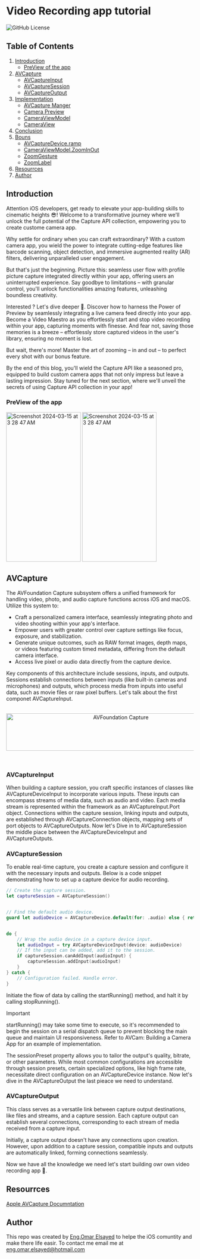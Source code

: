 # Video Recording app tutorial 
![GitHub License](https://img.shields.io/github/license/EngOmarElsayed/VideoRecordingApp)

## Table of Contents
1. [Introduction](#introduction)
   - [PreView of the app](#PreView)
3. [AVCapture](#section-1)
   - [AVCaptureInput](#sub-topic-1.1)
   - [AVCaptureSession](#sub-topic-1.2)
   - [AVCaptureOutput](#sub-topic-1.3)
4. [Implementation](#section-2)
   - [AVCapture Manger](#sub-topic-2.1)
   - [Camera Preview](#sub-topic-2.2)
   - [CameraViewModel](#sub-topic-2.3)
   - [CameraView](#sub-topic-2.4)
5. [Conclusion](#conclusion)
6. [Bouns](#bouns)
   - [AVCaptureDevice.ramp](#bouns-2.1)
   - [CameraViewModel.ZoomInOut](#bouns-2.2)
   - [ZoomGesture](#bouns-2.3)
   - [ZoomLabel](#bouns-2.4)
8. [Resourrces](#resourrces)
9. [Author](#author)

## Introduction <a name="introduction"></a>
Attention iOS developers, get ready to elevate your app-building skills to cinematic heights 😎! Welcome to a transformative journey where we'll unlock the full potential of the Capture API collection, empowering you to create custome camera app.

Why settle for ordinary when you can craft extraordinary? With a custom camera app, you wield the power to integrate cutting-edge features like barcode scanning, object detection, and immersive augmented reality (AR) filters, delivering unparalleled user engagement.

But that's just the beginning. Picture this: seamless user flow with profile picture capture integrated directly within your app, offering users an uninterrupted experience. Say goodbye to limitations – with granular control, you'll unlock functionalities amazing features, unleashing boundless creativity.

Interested ? Let's dive deeper 🚀. Discover how to harness the Power of Preview by seamlessly integrating a live camera feed directly into your app. Become a Video Maestro as you effortlessly start and stop video recording within your app, capturing moments with finesse. And fear not, saving those memories is a breeze – effortlessly store captured videos in the user's library, ensuring no moment is lost.

But wait, there's more! Master the art of zooming – in and out – to perfect every shot with our bonus feature.

By the end of this blog, you'll wield the Capture API like a seasoned pro, equipped to build custom camera apps that not only impress but leave a lasting impression. Stay tuned for the next section, where we'll unveil the secrets of using Capture API collection in your app!

### PreView of the app <a name="PreView"></a>
<img width="200" height="400" alt="Screenshot 2024-03-15 at 3 28 47 AM" src="https://github.com/EngOmarElsayed/VideoRecordingAPP/assets/125718818/33bb46f1-85bc-4d94-b1dd-1963b6c93849">

<img width="200" height="400" alt="Screenshot 2024-03-15 at 3 28 47 AM" src="https://github.com/EngOmarElsayed/VideoRecordingAPP/assets/125718818/67850ae8-c5ba-4c38-89ea-6ee9a370ac0f">

## AVCapture <a name="section-1"></a>
The AVFoundation Capture subsystem offers a unified framework for handling video, photo, and audio capture functions across iOS and macOS. Utilize this system to:
- Craft a personalized camera interface, seamlessly integrating photo and video shooting within your app's interface.
- Empower users with greater control over capture settings like focus, exposure, and stabilization.
- Generate unique outcomes, such as RAW format images, depth maps, or videos featuring custom timed metadata, differing from the default camera interface.
- Access live pixel or audio data directly from the capture device.

Key components of this architecture include sessions, inputs, and outputs. Sessions establish connections between inputs (like built-in cameras and microphones) and outputs, which process media from inputs into useful data, such as movie files or raw pixel buffers. Let's talk about the first componet AVCaptureInput.
</br>
</br>
<p align="center">
<img width="600" height="100" alt="AVFoundation Capture" src="https://github.com/EngOmarElsayed/VideoRecordingAPP/assets/125718818/41045c1e-fce8-420f-aaf2-eaadecf0fb66">
</p>
</br>

### AVCaptureInput <a name="sub-topic-1.1"></a>
When building a capture session, you craft specific instances of classes like AVCaptureDeviceInput to incorporate various inputs. These inputs can encompass streams of media data, such as audio and video. Each media stream is represented within the framework as an AVCaptureInput.Port object. Connections within the capture session, linking inputs and outputs, are established through AVCaptureConnection objects, mapping sets of port objects to AVCaptureOutputs. Now let's Dive in to AVCaptureSession the middle piace between the AVCaptureDeviceInput and AVCaptureOutputs.

### AVCaptureSession <a name="sub-topic-1.2"></a>

To enable real-time capture, you create a capture session and configure it with the necessary inputs and outputs. Below is a code snippet demonstrating how to set up a capture device for audio recording.

```swift
// Create the capture session.
let captureSession = AVCaptureSession()


// Find the default audio device.
guard let audioDevice = AVCaptureDevice.default(for: .audio) else { return }


do {
    // Wrap the audio device in a capture device input.
    let audioInput = try AVCaptureDeviceInput(device: audioDevice)
    // If the input can be added, add it to the session.
    if captureSession.canAddInput(audioInput) {
        captureSession.addInput(audioInput)
    }
} catch {
    // Configuration failed. Handle error.
}
```
Initiate the flow of data by calling the startRunning() method, and halt it by calling stopRunning().
> [!IMPORTANT]  
> startRunning() may take some time to execute, so it's recommended to begin the session on a serial dispatch queue to prevent blocking the main queue and maintain UI responsiveness. Refer to AVCam: Building a Camera App for an example of implementation.

The sessionPreset property allows you to tailor the output's quality, bitrate, or other parameters. While most common configurations are accessible through session presets, certain specialized options, like high frame rate, necessitate direct configuration on an AVCaptureDevice instance. Now let's dive in the AVCaptureOutput the last pieace we need to understand.

### AVCaptureOutput <a name="sub-topic-1.3"></a>

This class serves as a versatile link between capture output destinations, like files and streams, and a capture session. Each capture output can establish several connections, corresponding to each stream of media received from a capture input. 

Initially, a capture output doesn't have any connections upon creation. However, upon addition to a capture session, compatible inputs and outputs are automatically linked, forming connections seamlessly.

Now we have all the knowledge we need let's start building owr own video recording app 🚀.

## Resourrces <a name="resourrces"></a>
[Apple AVCapture Documntation](https://developer.apple.com/documentation/avfoundation/capture_setup/setting_up_a_capture_session)

## Author <a name="author"></a>
This repo was created by [Eng.Omar Elsayed](https://www.linkedin.com/in/engomarelsayed/) to helpe the iOS comuntity and make there life easir. To contact me email me at eng.omar.elsayed@hotmail.com
